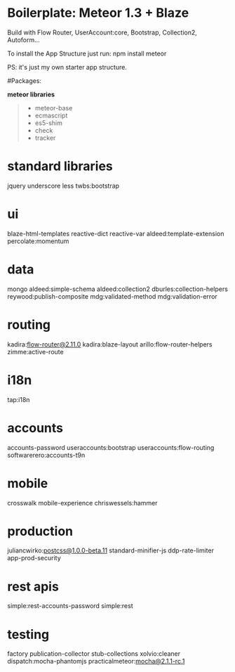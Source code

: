 # Boilerplate: Meteor 1.3 + Blaze

Build with Flow Router, UserAccount:core, Bootstrap, Collection2, Autoform... 

To install the App Structure just run:
npm install
meteor

PS: it's just my own starter app structure.

#Packages:

**meteor libraries**
> - meteor-base
> - ecmascript
> - es5-shim
> - check
> - tracker

# standard libraries
jquery
underscore
less
twbs:bootstrap

# ui
blaze-html-templates
reactive-dict
reactive-var
aldeed:template-extension
percolate:momentum

# data
mongo
aldeed:simple-schema
aldeed:collection2
dburles:collection-helpers
reywood:publish-composite
mdg:validated-method
mdg:validation-error

# routing
kadira:flow-router@2.11.0
kadira:blaze-layout
arillo:flow-router-helpers
zimme:active-route

# i18n
tap:i18n

# accounts
accounts-password
useraccounts:bootstrap
useraccounts:flow-routing
softwarerero:accounts-t9n

# mobile
crosswalk
mobile-experience
chriswessels:hammer

# production
juliancwirko:postcss@1.0.0-beta.11
standard-minifier-js
ddp-rate-limiter
app-prod-security

# rest apis
simple:rest-accounts-password
simple:rest

# testing
factory
publication-collector
stub-collections
xolvio:cleaner
dispatch:mocha-phantomjs
practicalmeteor:mocha@2.1.1-rc.1
